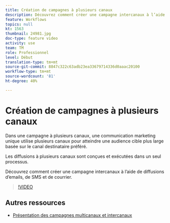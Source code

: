 ```yaml
---
title: Création de campagnes à plusieurs canaux
description: Découvrez comment créer une campagne intercanaux à l’aide de diffusions d’emails, de SMS et de courrier.
feature: Workflows
topics: null
kt: 1563
thumbnail: 24981.jpg
doc-type: feature video
activity: use
team: TM
role: Professionnel
level: Début
translation-type: tm+mt
source-git-commit: 8847c322c63adb23ea33679714336d0aaac20100
workflow-type: tm+mt
source-wordcount: '81'
ht-degree: 40%

---
```



# Création de campagnes à plusieurs canaux

Dans une campagne à plusieurs canaux, une communication marketing unique utilise plusieurs canaux pour atteindre une audience cible plus large basée sur le canal destinataire préféré.

Les diffusions à plusieurs canaux sont conçues et exécutées dans un seul processus.

Découvrez comment créer une campagne intercanaux à l’aide de diffusions d’emails, de SMS et de courrier.

>[!VIDEO](https://video.tv.adobe.com/v/24981?quality=12)

## Autres ressources

* [Présentation des campagnes multicanaux et intercanaux](/help/orchestrating-campaigns/introduction-to-cross-and-multi-channel-campaigns.md)

